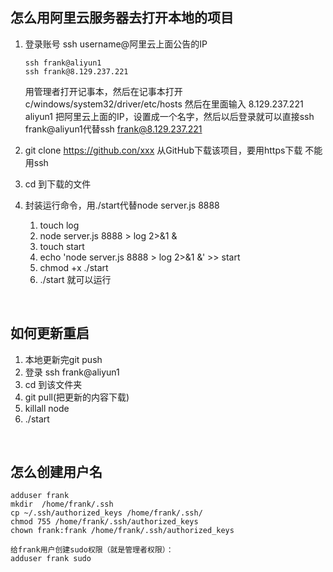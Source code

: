 ## 怎么用阿里云服务器去打开本地的项目
1. 登录账号 ssh username@阿里云上面公告的IP
   ```
   ssh frank@aliyun1
   ssh frank@8.129.237.221
   ```
   用管理者打开记事本，然后在记事本打开c/windows/system32/driver/etc/hosts
   然后在里面输入
   8.129.237.221 aliyun1
   把阿里云上面的IP，设置成一个名字，然后以后登录就可以直接ssh frank@aliyun1代替ssh frank@8.129.237.221

2. git clone https://github.con/xxx
   从GitHub下载该项目，要用https下载 不能用ssh

3. cd 到下载的文件

4. 封装运行命令，用./start代替node server.js 8888
   1. touch log
   2. node server.js 8888 > log 2>&1 &
   3. touch start
   4. echo 'node server.js 8888 > log 2>&1 &' >> start
   5. chmod +x ./start
   6. ./start 就可以运行

<br>

## 如何更新重启  
1. 本地更新完git push
2. 登录 ssh frank@aliyun1
3. cd 到该文件夹
4. git pull(把更新的内容下载)
5. killall node
6. ./start
<br>

## 怎么创建用户名

```
adduser frank
mkdir  /home/frank/.ssh
cp ~/.ssh/authorized_keys /home/frank/.ssh/
chmod 755 /home/frank/.ssh/authorized_keys
chown frank:frank /home/frank/.ssh/authorized_keys

给frank用户创建sudo权限（就是管理者权限）：
adduser frank sudo
```
   